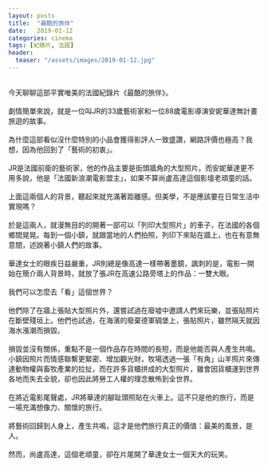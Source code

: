 ```yaml
---
layout: posts
title:  "最酷的旅伴"
date:   2019-01-12
categories: cinema
tags: [紀錄片, 法國]
header: 
  teaser: "/assets/images/2019-01-12.jpg"
---
```

<br>
今天聊聊這部平實唯美的法國紀錄片《最酷的旅伴》。<br><br>
劇情簡單來說，就是一位叫JR的33歲藝術家和一位88歲電影導演安妮華達無計畫旅遊的故事。<br><br>
為什麼這部看似沒什麼特別的小品會獲得影評人一致盛讚，網路評價也極高？我想，因為他回到了「藝術的初衷」。<br><br>
JR是法國前衛的藝術家，他的作品主要是街頭牆角的大型照片。而安妮華達更不用多說，他是「法國新浪潮電影盟主」，如果不算尚盧高達這個影壇老頑童的話。<br><br>
上面這兩個人的背景，聽起來就充滿著距離感。但美學，不是應該要在日常生活中實現嗎？<br><br>
於是這兩人，就漫無目的的開著一部可以「列印大型照片」的車子，在法國的各個鄉間晃晃。每到一個小鎮，就跟當地的人們拍照，列印下來貼在牆上，也在有意無意間，述說著小鎮人們的故事。<br><br>
華達女士的眼疾日益嚴重，JR則總是像高達一樣帶著墨鏡，諷刺的是，電影一開始在簡介兩人背景時，就放了張JR在高速公路旁塔上的作品：一雙大眼。<br><br>
我們可以怎麼去「看」這個世界？<br><br>
他們除了在牆上張貼大型照片外，還嘗試過在廢墟中邀請人們來玩樂，並張貼照片在斷壁殘垣上。他們也試過，在海濱的廢棄德軍碉堡上，張貼照片，雖然隔天就因海水漲潮而損毀。<br><br>
損毀並沒有關係，重點不是一個作品存在時間的長短，而是他能否與人產生共鳴。小鎮因照片而情感聯繫更緊密、增加觀光財，牧場透過一張「有角」山羊照片來傳達動物權與畜牧產業的拉扯，而在許多貨櫃拼成的大型照片，雖會因貨櫃運到世界各地而失去全貌，卻也因此將勞工人權的理念散怖到全世界。<br><br>
在將近電影尾聲處，JR將華達的腳趾頭照貼在火車上。這不只是他的旅行，而是一場充滿想像力、關懷的旅行。<br><br>
將藝術回歸到人身上，產生共鳴，這才是他們旅行真正的價值：最美的風景，是人。<br><br>
然而，尚盧高達，這個老頑童，卻在片尾開了華達女士一個天大的玩笑。<br><br>
